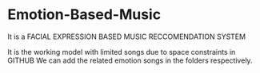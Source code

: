 # Emotion-Based-Music
It is a FACIAL EXPRESSION BASED MUSIC RECCOMENDATION SYSTEM

It is the working model with limited songs due to space constraints in GITHUB
We can add the related emotion songs in the folders respectively.

